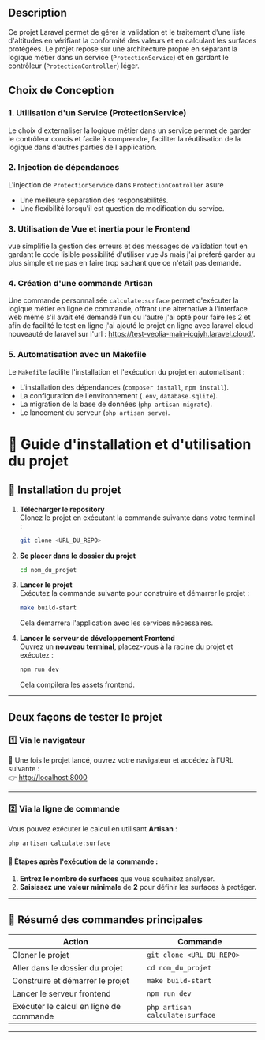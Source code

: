 

## Description
Ce projet Laravel permet de gérer la validation et le traitement d'une liste d'altitudes en vérifiant la conformité des valeurs et en calculant les surfaces protégées. Le projet repose sur une architecture propre en séparant la logique métier dans un service (`ProtectionService`) et en gardant le contrôleur (`ProtectionController`) léger.

## Choix de Conception

### 1. **Utilisation d'un Service (ProtectionService)**
Le choix d'externaliser la logique métier dans un service permet de garder le contrôleur concis et facile à comprendre, faciliter la réutilisation de la logique dans d'autres parties de l'application.

### 2. **Injection de dépendances**
L'injection de `ProtectionService` dans `ProtectionController` asure
- Une meilleure séparation des responsabilités.
- Une flexibilité lorsqu'il est question de modification du service.

### 3. **Utilisation de Vue et inertia pour le Frontend**
vue simplifie la gestion des erreurs et des messages de validation tout en gardant le code lisible 
possibilité d'utiliser vue Js mais j'ai préferé garder au plus simple et ne pas en faire trop sachant que ce n'était pas demandé.

### 4. **Création d'une commande Artisan**
Une commande personnalisée `calculate:surface` permet d'exécuter la logique métier en ligne de commande, offrant une alternative à l'interface web même s'il avait été demandé l'un ou l'autre j'ai opté pour faire les 2 et afin de facilité le test en ligne j'ai ajouté le projet en ligne avec laravel cloud nouveauté de laravel sur l'url :
https://test-veolia-main-icqjyh.laravel.cloud/.

### 5. **Automatisation avec un Makefile**
Le `Makefile` facilite l'installation et l'exécution du projet en automatisant :
- L'installation des dépendances (`composer install`, `npm install`).
- La configuration de l'environnement (`.env`, `database.sqlite`).
- La migration de la base de données (`php artisan migrate`).
- Le lancement du serveur (`php artisan serve`).





# 📌 Guide d'installation et d'utilisation du projet

## 🚀 Installation du projet

1. **Télécharger le repository**  
   Clonez le projet en exécutant la commande suivante dans votre terminal :
   ```sh
   git clone <URL_DU_REPO>
   ```

2. **Se placer dans le dossier du projet**
   ```sh
   cd nom_du_projet
   ```

3. **Lancer le projet**  
   Exécutez la commande suivante pour construire et démarrer le projet :
   ```sh
   make build-start
   ```
   Cela démarrera l'application avec les services nécessaires.

4. **Lancer le serveur de développement Frontend**  
   Ouvrez un **nouveau terminal**, placez-vous à la racine du projet et exécutez :
   ```sh
   npm run dev
   ```
   Cela compilera les assets frontend.

---

##  Deux façons de tester le projet

### **1️⃣ Via le navigateur**
📌 Une fois le projet lancé, ouvrez votre navigateur et accédez à l’URL suivante :  
👉 [http://localhost:8000](http://localhost:8000)

---

### **2️⃣ Via la ligne de commande**
Vous pouvez exécuter le calcul en utilisant **Artisan** :
```sh
php artisan calculate:surface
```

#### 📝 Étapes après l'exécution de la commande :
1. **Entrez le nombre de surfaces** que vous souhaitez analyser.
2. **Saisissez une valeur minimale** de **2** pour définir les surfaces à protéger.

---

## 🎯 Résumé des commandes principales
| Action | Commande |
|--------|---------|
| Cloner le projet | `git clone <URL_DU_REPO>` |
| Aller dans le dossier du projet | `cd nom_du_projet` |
| Construire et démarrer le projet | `make build-start` |
| Lancer le serveur frontend | `npm run dev` |
| Exécuter le calcul en ligne de commande | `php artisan calculate:surface` |

---
